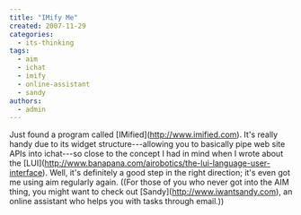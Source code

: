 ```yaml
---
title: "IMify Me"
created: 2007-11-29
categories: 
  - its-thinking
tags: 
  - aim
  - ichat
  - imify
  - online-assistant
  - sandy
authors: 
  - admin
---
```


Just found a program called \[IMified\](http://www.imified.com). It's really handy due to its widget structure---allowing you to basically pipe web site APIs into ichat---so close to the concept I had in mind when I wrote about the \[LUI\](http://www.banapana.com/airobotics/the-lui-language-user-interface). Well, it's definitely a good step in the right direction; it's even got me using aim regularly again. ((For those of you who never got into the AIM thing, you might want to check out \[Sandy\](http://www.iwantsandy.com), an online assistant who helps you with tasks through email.))
